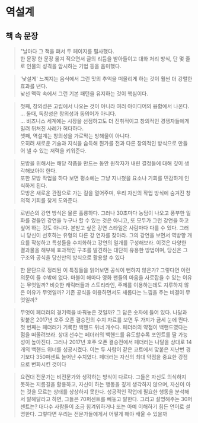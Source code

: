 # 역설계

## 책 속 문장

> "날마다 그 책을 펴서 두 페이지를 필사했다.  
> 한 문장 한 문장 옮겨 적으면서 글의 리듬을 받아들이고 대화 처리 방식, 단 몇 줄로 인물의 성격을 암시하는 기법 등을 음미했다.

> '낯설게' 느껴지는 음식에서 그런 맛의 추억을 떠올리게 하는 것이 훨씬 더 강렬한 효과를 낸다.  
> 낯선 맥락 속에서 그런 기본 패턴을 유지하는 것이 핵심이다.

> 첫째, 창의성은 고립에서 나오는 것이 아니라 여러 아이디어의 융합에서 나온다.
> ...
> 둘때, 독창성은 창의성과 동의어가 아니다.  
> ...
> 비즈니스 세계에는 시장을 선점하고도 더 진취적이고 창의적인 경쟁자들에게 밀려 뒤쳐진 사례가 허다하다.  
> 셋째, 역설계는 창의성을 가로막는 방해물이 아니다.  
> 오히려 새로운 기술과 지식을 습득해 뭔가를 전과 다른 창의적인 방식으로 만들어 낼 수 있는 저력을 키워준다.

> 모방을 위해서는 해당 작품을 만드는 동안 원작자가 내린 결정들에 대해 깊이 생각해보아야 한다.  
> 또한 모방 작업을 하다 보면 평소에는 그냥 지나쳤을 요소나 기회를 민감하게 인식하게 된다.  
> 모방은 새로운 관점으로 가는 길을 열어주며, 우리 자신의 작업 방식에 숨겨진 창의적 기회를 찾게 도와준다.

> 로빈슨의 강연 방식은 물론 훌륭하다. 그러나 30초마다 농담이 나오고 풍부한 일화를 곁들인 강연을 누구나 할 수 있는 것은 아니고, 또 모두가 그런 강연을 하고 싶어 하는 것도 아니다. 본받고 싶은 강연 스타일은 사람마다 다를 수 있다. 그러니 당신이 선호하는 유형의 다른 강 연자를 찾아라. 그의 강연을 보면서 역방향 개요를 작성하고 특성들을 수치화하고 강연의 얼개를 구성해보라. 이것은 다양한 결과물을 해부해 효과적인 구조를 발견하는 대단히 유용한 방법이며, 당신은 그 구조와 공식을 당신만의 방식으로 활용할 수 있다

> 한 문단으로 정리된 이 특징들을 읽어보면 공식이 뻔하지 않은가? 그렇다면 이런 의문이 들 수밖에 없다. 마블이 해마다 영화 팬들의 마음을 사로잡을 수 있는 이유는 무엇일까? 비슷한 캐릭터들과 스토리라인, 주제를 이용하는데도 지루하지 않은 이유가 무엇일까? 기존 공식을 이용하면서도 새롭다는 느낌을 주는 비결이 무엇일까?

> 무엇이 페더러의 경기력을 바꿔놓은 것일까? 그 답은 숫자에 들어 있다. 나달과 맞붙은 2017년 호주 오픈 결승전의 수치 자료를 보면 두 가지가 금세 눈에 띈다. 첫 번째는 페더러가 기록한 백핸드 위너 개수다. 페더러의 약점이 백핸드였다는 점을 떠올려보라. 상대 선수는 페더러의 백핸드를 유도할수록 포인트를 딸 가능성이 높아진다. 그러나 2017년 호주 오픈 결승전에서 페더러는 나달을 상대로 14개의 백핸드 위너를 성공시켰다. 이는 두 사람이 같은 코트에서 맞붙은 지난번 경기보다 350퍼센트 늘어난 수치였다. 페더러는 자신의 최대 약점을 중요한 강점으로 변화시킨 것이다

> 요컨대 전문가는 비전문가와 생각하는 방식이 다르다. 그들은 자신도 의식하지 못하는 지름길을 활용하고, 자신이 하는 행동을 깊게 생각하지 않으며, 자신이 아는 것을 모르는 상태를 상상하지 못한다. 성공적인 작업에 필요한 행동을 분석해서 말해달라고 하면, 그들은 70퍼센트를 빼놓고 말한다. 그리고 설명해주는 30퍼센트는? 대다수 사람들이 조금 힘겨워하거나 또는 아예 이해하기 힘든 언어로 설명한다. 그렇다면 우리는 전문가들에게서 어떻게 해야 배울 수 있을까